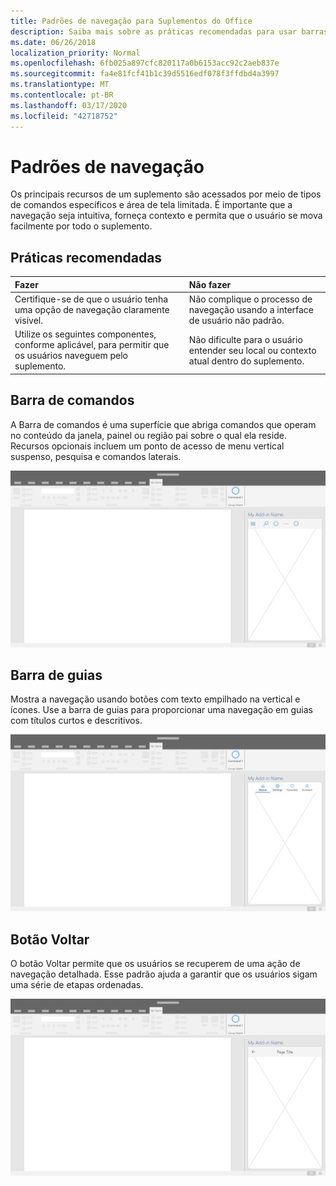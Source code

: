 ```yaml
---
title: Padrões de navegação para Suplementos do Office
description: Saiba mais sobre as práticas recomendadas para usar barras de comandos, barras de guias e botões voltar para projetar a navegação de um suplemento do Office.
ms.date: 06/26/2018
localization_priority: Normal
ms.openlocfilehash: 6fb025a897cfc820117a0b6153acc92c2aeb837e
ms.sourcegitcommit: fa4e81fcf41b1c39d5516edf078f3ffdbd4a3997
ms.translationtype: MT
ms.contentlocale: pt-BR
ms.lasthandoff: 03/17/2020
ms.locfileid: "42718752"
---
```

# <a name="navigation-patterns"></a>Padrões de navegação

Os principais recursos de um suplemento são acessados por meio de tipos de comandos específicos e área de tela limitada. É importante que a navegação seja intuitiva, forneça contexto e permita que o usuário se mova facilmente por todo o suplemento.

## <a name="best-practices"></a>Práticas recomendadas

| Fazer    | Não fazer |
| :---- | :---- |
| Certifique-se de que o usuário tenha uma opção de navegação claramente visível. | Não complique o processo de navegação usando a interface de usuário não padrão.
| Utilize os seguintes componentes, conforme aplicável, para permitir que os usuários naveguem pelo suplemento. | Não dificulte para o usuário entender seu local ou contexto atual dentro do suplemento.



## <a name="command-bar"></a>Barra de comandos

A Barra de comandos é uma superfície que abriga comandos que operam no conteúdo da janela, painel ou região pai sobre o qual ela reside. Recursos opcionais incluem um ponto de acesso de menu vertical suspenso, pesquisa e comandos laterais.

![Comandos: especificações para o painel de tarefas da área de trabalho](../images/add-in-command-bar.png)



## <a name="tab-bar"></a>Barra de guias

Mostra a navegação usando botões com texto empilhado na vertical e ícones. Use a barra de guias para proporcionar uma navegação em guias com títulos curtos e descritivos.

![Barra de guias: especificações para o painel de tarefas da área de trabalho](../images/add-in-tab-bar.png)


## <a name="back-button"></a>Botão Voltar

O botão Voltar permite que os usuários se recuperem de uma ação de navegação detalhada. Esse padrão ajuda a garantir que os usuários sigam uma série de etapas ordenadas.  

![Botão Voltar: especificações para o painel de tarefas da área de trabalho](../images/add-in-back-button.png)
